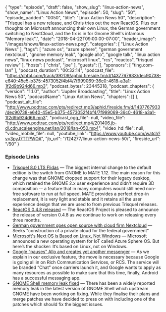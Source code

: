 {
  "type": "episode",
  "draft": false,
  "show_slug": "linux-action-news",
  "show_name": "Linux Action News",
  "episode": 50,
  "slug": "50",
  "episode_padded": "0050",
  "title": "Linux Action News 50",
  "description": "Trisquel has a new release, and Chris tries out the new ReactOS. Plus our thoughts on Microsoft announcing their own Linux, the German government switching to NextCloud, and the fix is in for Gnome Shell's infamous \"Memory leak\".",
  "date": "2018-04-22T09:00:00-07:00",
  "header_image": "/images/shows/linux-action-news.png",
  "categories": [
    "Linux Action News"
  ],
  "tags": [
    "azure os",
    "azure sphere",
    "german government nextcloud",
    "gnome memory leak",
    "google allo",
    "google talk",
    "linux action news",
    "linux news podcast",
    "microsoft linux",
    "rcs",
    "reactos",
    "trisquel review"
  ],
  "hosts": [
    "chris",
    "joe"
  ],
  "guests": [],
  "sponsors": [
    "ting.com-lan"
  ],
  "podcast_duration": "00:32:14",
  "podcast_file": "https://chtbl.com/track/392D9/aphid.fireside.fm/d/1437767933/dec90738-e640-45e5-b375-4573052f4bf4/7f999069-36c0-4618-a3a1-1f2d9b924d66.mp3",
  "podcast_bytes": 23445318,
  "podcast_chapters": {
    "version": "1.1.0",
    "author": "Jupiter Broadcasting",
    "title": "Linux Action News 50",
    "podcastName": "Linux Action News",
    "chapters": []
  },
  "podcast_alt_file": "http://www.podtrac.com/pts/redirect.mp3/aphid.fireside.fm/d/1437767933/dec90738-e640-45e5-b375-4573052f4bf4/7f999069-36c0-4618-a3a1-1f2d9b924d66.mp3",
  "podcast_ogg_file": null,
  "video_file": "http://www.podtrac.com/pts/redirect.mp4/201406.jb-dl.cdn.scaleengine.net/lan/2018/lan-050.mp4",
  "video_hd_file": null,
  "video_mobile_file": null,
  "youtube_link": "https://www.youtube.com/watch?v=3pyJ7TTPWOA",
  "jb_url": "/124277/linux-action-news-50/",
  "fireside_url": "/50"
}


### Episode Links

  * [Trisquel 8.0 LTS Flidas](https://trisquel.info/en/trisquel-80-lts-flidas "Trisquel 8.0 LTS Flidas") — The biggest internal change to the default edition is the switch from GNOME to MATE 1.12. The main reason for this change was that GNOME dropped support for their legacy desktop, which retained the GNOME 2.x user experience and didn't require 3D composition -- a feature that in many computers would still need non-free software to run at full speed. MATE provides a perfect drop-in replacement, it is very light and stable and it retains all the user experience design that we are used to from previous Trisquel releases.
  * [ReactOS 0.4.8 released](https://www.reactos.org/project-news/reactos-048-released "ReactOS 0.4.8 released") — The ReactOS Project is pleased to announce the release of version 0.4.8 as we continue to work on releasing every three months. 
  * [German government goes open source with cloud firm Nextcloud](https://www.techradar.com/news/german-government-goes-open-source-with-open-source-cloud-firm-nextcloud "German government goes open source with cloud firm Nextcloud") — Seeks "construction of a private cloud for the federal government"
  * [Microsoft's Next OS is Based on Linux, Not Windows](https://www.thurrott.com/internet-of-things-iot/156628/microsofts-next-os-based-linux-not-windows "Microsoft's Next OS is Based on Linux, Not Windows") — Microsoft announced a new operating system for IoT called Azure Sphere OS. But here’s the shocker: It’s based on Linux, not on Windows. 
  * [Google “pauses” Allo and creates yet another messenger](https://www.theverge.com/2018/4/19/17253308/google-allo-texting-paused-android-messages "Google “pauses” Allo and creates yet another messenger") — As we explain in our exclusive feature, the move is necessary because Google is going all in on Rich Communication Services, or RCS. The service will be branded “Chat” once carriers launch it, and Google wants to apply as many resources as possible to make sure that this time, finally, Android has a successful messaging app.
  * [GNOME Shell memory leak fixed](https://community.ubuntu.com/t/help-test-memory-leak-fixes-in-18-04-lts/5251 "GNOME Shell memory leak fixed") — There has been a widely reported memory leak in the latest version of GNOME Shell which upstream GNOME have been working on fixing. While they finalise their plans and merge patches we have decided to press on with including one of the patches which should fix the biggest issues.



